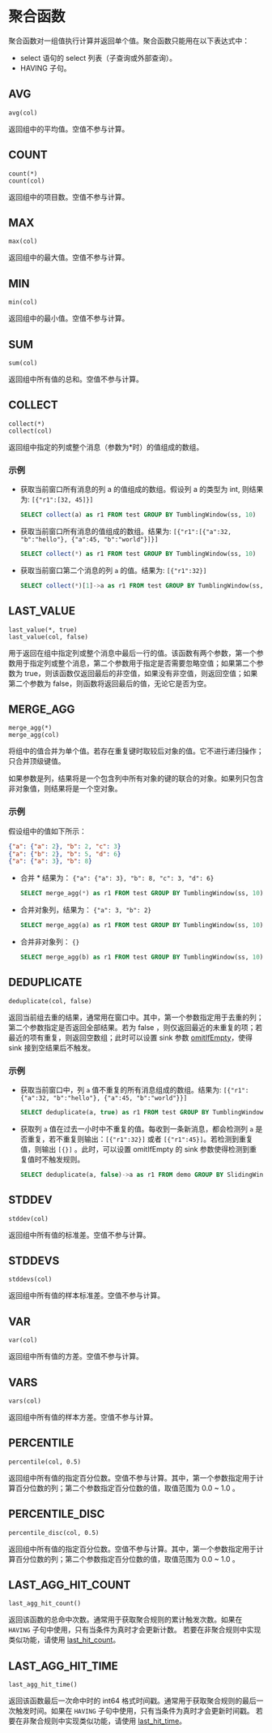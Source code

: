 # 聚合函数

聚合函数对一组值执行计算并返回单个值。聚合函数只能用在以下表达式中：

* select 语句的 select 列表（子查询或外部查询）。
* HAVING 子句。

## AVG

```text
avg(col)
```

返回组中的平均值。空值不参与计算。

## COUNT

```text
count(*)
count(col)
```

返回组中的项目数。空值不参与计算。

## MAX

```text
max(col)
```

返回组中的最大值。空值不参与计算。

## MIN

```text
min(col)
```

返回组中的最小值。空值不参与计算。

## SUM

```text
sum(col)
```

返回组中所有值的总和。空值不参与计算。

## COLLECT

```text
collect(*)
collect(col)
```

返回组中指定的列或整个消息（参数为*时）的值组成的数组。

### 示例

* 获取当前窗口所有消息的列 a 的值组成的数组。假设列 a 的类型为 int, 则结果为: `[{"r1":[32, 45]}]`

    ```sql
    SELECT collect(a) as r1 FROM test GROUP BY TumblingWindow(ss, 10)
    ```

* 获取当前窗口所有消息的值组成的数组。结果为: `[{"r1":[{"a":32, "b":"hello"}, {"a":45, "b":"world"}]}]`

    ```sql
    SELECT collect(*) as r1 FROM test GROUP BY TumblingWindow(ss, 10)
    ```

* 获取当前窗口第二个消息的列 `a` 的值。结果为: `[{"r1":32}]`

    ```sql
    SELECT collect(*)[1]->a as r1 FROM test GROUP BY TumblingWindow(ss, 10)
    ```

## LAST_VALUE

```text
last_value(*, true)
last_value(col, false)
```

用于返回在组中指定列或整个消息中最后一行的值。该函数有两个参数，第一个参数用于指定列或整个消息，第二个参数用于指定是否需要忽略空值；如果第二个参数为 true，则该函数仅返回最后的非空值，如果没有非空值，则返回空值；如果第二个参数为 false，则函数将返回最后的值，无论它是否为空。

## MERGE_AGG

```text
merge_agg(*)
merge_agg(col)
```

将组中的值合并为单个值。若存在重复键时取较后对象的值。它不进行递归操作；只合并顶级键值。

如果参数是列，结果将是一个包含列中所有对象的键的联合的对象。如果列只包含非对象值，则结果将是一个空对象。

### 示例

假设组中的值如下所示：

```json lines
{"a": {"a": 2}, "b": 2, "c": 3}
{"a": {"b": 2}, "b": 5, "d": 6}
{"a": {"a": 3}, "b": 8}
```

* 合并 * 结果为： `{"a": {"a": 3}, "b": 8, "c": 3, "d": 6}`

    ```sql
    SELECT merge_agg(*) as r1 FROM test GROUP BY TumblingWindow(ss, 10)
    ```

* 合并对象列，结果为： `{"a": 3, "b": 2}`

    ```sql
    SELECT merge_agg(a) as r1 FROM test GROUP BY TumblingWindow(ss, 10)
    ```

* 合并非对象列： `{}`

    ```sql
    SELECT merge_agg(b) as r1 FROM test GROUP BY TumblingWindow(ss, 10)
    ```

## DEDUPLICATE

```text
deduplicate(col, false)
```

返回当前组去重的结果，通常用在窗口中。其中，第一个参数指定用于去重的列；第二个参数指定是否返回全部结果。若为 false
，则仅返回最近的未重复的项；若最近的项有重复，则返回空数组；此时可以设置 sink
参数 [omitIfEmpty](../../guide/sinks/overview.md#公共属性)，使得 sink 接到空结果后不触发。

### 示例

* 获取当前窗口中，列 `a` 值不重复的所有消息组成的数组。结果为: `[{"r1":{"a":32, "b":"hello"}, {"a":45, "b":"world"}}]`

    ```sql
    SELECT deduplicate(a, true) as r1 FROM test GROUP BY TumblingWindow(ss, 10)
    ```

* 获取列 `a` 值在过去一小时中不重复的值。每收到一条新消息，都会检测列 `a` 是否重复，若不重复则输出：`[{"r1":32}]`
  或者 `[{"r1":45}]`。若检测到重复值，则输出 `[{}]` 。此时，可以设置 omitIfEmpty 的 sink 参数使得检测到重复值时不触发规则。

     ```sql
     SELECT deduplicate(a, false)->a as r1 FROM demo GROUP BY SlidingWindow(hh, 1)
     ```

## STDDEV

```text
stddev(col)
```

返回组中所有值的标准差。空值不参与计算。

## STDDEVS

```text
stddevs(col)
```

返回组中所有值的样本标准差。空值不参与计算。

## VAR

```text
var(col)
```

返回组中所有值的方差。空值不参与计算。

## VARS

```text
vars(col)
```

返回组中所有值的样本方差。空值不参与计算。

## PERCENTILE

```text
percentile(col, 0.5)
```

返回组中所有值的指定百分位数。空值不参与计算。其中，第一个参数指定用于计算百分位数的列；第二个参数指定百分位数的值，取值范围为
0.0 ~ 1.0 。

## PERCENTILE_DISC

```text
percentile_disc(col, 0.5)
```

返回组中所有值的指定百分位数。空值不参与计算。其中，第一个参数指定用于计算百分位数的列；第二个参数指定百分位数的值，取值范围为
0.0 ~ 1.0 。

## LAST_AGG_HIT_COUNT

```text
last_agg_hit_count()
```

返回该函数的总命中次数。通常用于获取聚合规则的累计触发次数。如果在 `HAVING` 子句中使用，只有当条件为真时才会更新计数。
若要在非聚合规则中实现类似功能，请使用 [last_hit_count](./other_functions.md#last_hit_count)。

## LAST_AGG_HIT_TIME

```text
last_agg_hit_time()
```

返回该函数最后一次命中时的 int64 格式时间戳。通常用于获取聚合规则的最后一次触发时间。如果在 `HAVING`
子句中使用，只有当条件为真时才会更新时间戳。
若要在非聚合规则中实现类似功能，请使用 [last_hit_time](./other_functions.md#last_hit_time)。
